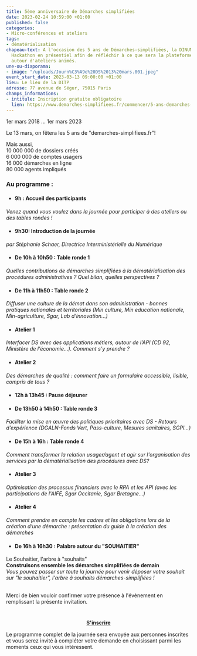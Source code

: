 ```yaml
---
title: 5ème anniversaire de Démarches simplifiées
date: 2023-02-24 10:59:00 +01:00
published: false
categories:
- Micro-conférences et ateliers
tags:
- dématérialisation
chapeau-text: A l'occasion des 5 ans de Démarches-simplifiées, la DINUM organise un
  Hackathon en présentiel afin de réfléchir à ce que sera la plateforme dans 5 ans
  autour d'ateliers animés.
une-ou-diaporama:
- image: "/uploads/Journ%C3%A9e%20DS%2013%20mars.001.jpeg"
event_start_date: 2023-03-13 09:00:00 +01:00
lieu: Le lieu de la DITP
adresse: 77 avenue de Ségur, 75015 Paris
champs_informations:
- intitule: Inscription gratuite obligatoire
  lien: https://www.demarches-simplifiees.fr/commencer/5-ans-demarches-simplifiees-fr-13-mars-2023
---
```


1er mars 2018 ... 1er mars 2023
 
Le 13 mars, on fêtera les 5 ans de "demarches-simplifiees.fr"!
 
Mais aussi,
<br> 10 000 000 de dossiers créés
<br> 6 000 000 de comptes usagers
<br> 16 000 démarches en ligne
<br> 80 000 agents impliqués


### Au programme :
* #### 9h : Accueil des participants
*Venez quand vous voulez dans la journée pour participer à des ateliers ou des tables rondes !*

* #### 9h30: Introduction de la journée 
*par Stéphanie Schaer, Directrice  Interministérielle du Numérique*

* #### De 10h à 10h50 : Table ronde 1
*Quelles contributions de démarches simplifiées à la dématérialisation des procédures administratives ? Quel bilan, quelles perspectives ?*

* #### De 11h à 11h50 : Table ronde 2
*Diffuser une culture de la démat dans son administration - bonnes pratiques nationales et territoriales (Min culture, Min education nationale, Min-agriculture, Sgar, Lab d'innovation...)*

* #### Atelier 1
*Interfacer DS avec des applications métiers, autour de l’API (CD 92, Ministère de l'économie…). Comment s'y prendre ?*

* #### Atelier 2
*Des démarches de qualité : comment faire un formulaire accessible, lisible, compris de tous ?*

* #### 12h à 13h45 : Pause déjeuner

* #### De 13h50 à 14h50 : Table ronde 3
*Faciliter la mise en œuvre des politiques prioritaires avec DS - Retours d’expérience (DGALN-Fonds Vert, Pass-culture, Mesures sanitaires, SGPI...)*

* #### De 15h à 16h : Table ronde 4
*Comment transformer la relation usager/agent et agir sur l'organisation des services par la dématérialisation des procédures avec DS?*

* #### Atelier 3
*Optimisation des processus financiers avec le RPA et les API (avec les participations de l'AIFE, Sgar Occitanie, Sgar Bretagne…)*

* #### Atelier 4
*Comment prendre en compte les cadres et les obligations lors de la création d’une démarche : présentation du guide à la création des démarches*

* #### De 16h à 16h30 : Palabre autour du "SOUHAITIER"
Le Souhaitier, l'arbre à "souhaits" 
<br> **Construisons ensemble les démarches simplifiées de demain**
<br> *Vous pouvez passer sur toute la journée pour venir déposer votre souhait sur "le souhaitier", l'arbre à souhaits démarches-simplifiées !* 

<br>
Merci de bien vouloir confirmer votre présence à l'évènement en remplissant la présente invitation.

<div align="center" style="margin-bottom: 15px; margin-top: 40px"><a href="https://www.demarches-simplifiees.fr/commencer/5-ans-demarches-simplifiees-fr-13-mars-2023" class="button" title="S'inscrire - Lien externe"><b>S'inscrire</b></a></div>

Le programme complet de la journée sera envoyée aux personnes inscrites et vous serez invité à compléter votre demande en choisissant parmi les moments ceux qui vous intéressent.